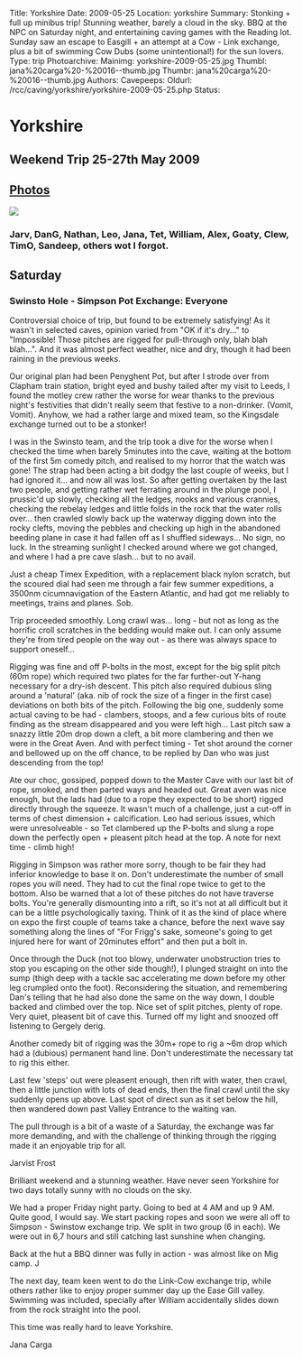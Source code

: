 Title: Yorkshire
Date: 2009-05-25
Location: yorkshire
Summary: Stonking + full up minibus trip! Stunning weather, barely a cloud in the sky. BBQ at the NPC on Saturday night, and entertaining caving games with the Reading lot. Sunday saw an escape to Easgill + an attempt at a Cow - Link exchange, plus a bit of swimming Cow Dubs (some unintentional!) for the sun lovers.
Type: trip
Photoarchive:
Mainimg: yorkshire-2009-05-25.jpg
Thumbl: jana%20carga%20-%20016--thumb.jpg
Thumbr: jana%20carga%20-%20016--thumb.jpg
Authors: 
Cavepeeps:
Oldurl: /rcc/caving/yorkshire/yorkshire-2009-05-25.php
Status:

#  Yorkshire 

##  Weekend Trip 25-27th May 2009 

##  [ Photos ](/caving/photo_archive/trips/2009-05-25%20-%20yorkshire/)

[ ![](yorkshire-2009-05-25.jpg) ](/caving/photo_archive/trips/2009-05-25%20-%20yorkshire/)

###  Jarv, DanG, Nathan, Leo, Jana, Tet, William, Alex, Goaty, Clew, TimO, Sandeep, others wot I forgot. 

##  Saturday 

###  Swinsto Hole - Simpson Pot Exchange: Everyone 

Controversial choice of trip, but found to be extremely satisfying! As it wasn't in selected caves, opinion varied from "OK if it's dry..." to "Impossible! Those pitches are rigged for pull-through only, blah blah blah...". And it was almost perfect weather, nice and dry, though it had been raining in the previous weeks. 

Our original plan had been Penyghent Pot, but after I strode over from Clapham train station, bright eyed and bushy tailed after my visit to Leeds, I found the motley crew rather the worse for wear thanks to the previous night's festivities that didn't really seem that festive to a non-drinker. (Vomit, Vomit). Anyhow, we had a rather large and mixed team, so the Kingsdale exchange turned out to be a stonker! 

I was in the Swinsto team, and the trip took a dive for the worse when I checked the time when barely 5minutes into the cave, waiting at the bottom of the first 5m comedy pitch, and realised to my horror that the watch was gone! The strap had been acting a bit dodgy the last couple of weeks, but I had ignored it... and now all was lost. So after getting overtaken by the last two people, and getting rather wet ferrating around in the plunge pool, I prussic'd up slowly, checking all the ledges, nooks and various crannies, checking the rebelay ledges and little folds in the rock that the water rolls over... then crawled slowly back up the waterway digging down into the rocky clefts, moving the pebbles and checking up high in the abandoned beeding plane in case it had fallen off as I shuffled sideways... No sign, no luck. In the streaming sunlight I checked around where we got changed, and where I had a pre cave slash... but to no avail. 

Just a cheap Timex Expedition, with a replacement black nylon scratch, but the scoured dial had seen me through a fair few summer expeditions, a 3500nm cicumnavigation of the Eastern Atlantic, and had got me reliably to meetings, trains and planes. Sob. 

Trip proceeded smoothly. Long crawl was... long - but not as long as the horrific croll scratches in the bedding would make out. I can only assume they're from tired people on the way out - as there was always space to support oneself... 

Rigging was fine and off P-bolts in the most, except for the big split pitch (60m rope) which required two plates for the far further-out Y-hang necessary for a dry-ish descent. This pitch also required dubious sling around a 'natural' (aka. nib of rock the size of a finger in the first case) deviations on both bits of the pitch. Following the big one, suddenly some actual caving to be had - clambers, stoops, and a few curious bits of route finding as the stream disappeared and you were left high... Last pitch saw a snazzy little 20m drop down a cleft, a bit more clambering and then we were in the Great Aven. And with perfect timing - Tet shot around the corner and bellowed up on the off chance, to be replied by Dan who was just descending from the top! 

Ate our choc, gossiped, popped down to the Master Cave with our last bit of rope, smoked, and then parted ways and headed out. Great aven was nice enough, but the lads had (due to a rope they expected to be short) rigged directly through the squeeze. It wasn't much of a challenge, just a cut-off in terms of chest dimension + calcification. Leo had serious issues, which were unresolveable - so Tet clambered up the P-bolts and slung a rope down the perfectly open + pleasent pitch head at the top. A note for next time - climb high! 

Rigging in Simpson was rather more sorry, though to be fair they had inferior knowledge to base it on. Don't underestimate the number of small ropes you will need. They had to cut the final rope twice to get to the bottom. Also be warned that a lot of these pitches do not have traverse bolts. You're generally dismounting into a rift, so it's not at all difficult but it can be a little psychologically taxing. Think of it as the kind of place where on expo the first couple of teams take a chance, before the next wave say something along the lines of "For Frigg's sake, someone's going to get injured here for want of 20minutes effort" and then put a bolt in. 

Once through the Duck (not too blowy, underwater unobstruction tries to stop you escaping on the other side though!), I plunged straight on into the sump (thigh deep with a tackle sac accelerating me down before my other leg crumpled onto the foot). Reconsidering the situation, and remembering Dan's telling that he had also done the same on the way down, I double backed and climbed over the top. Nice set of split pitches, plenty of rope. Very quiet, pleasent bit of cave this. Turned off my light and snoozed off listening to Gergely derig. 

Another comedy bit of rigging was the 30m+ rope to rig a ~6m drop which had a (dubious) permanent hand line. Don't underestimate the necessary tat to rig this either. 

Last few 'steps' out were pleasent enough, then rift with water, then crawl, then a little junction with lots of dead ends, then the final crawl until the sky suddenly opens up above. Last spot of direct sun as it set below the hill, then wandered down past Valley Entrance to the waiting van. 

The pull through is a bit of a waste of a Saturday, the exchange was far more demanding, and with the challenge of thinking through the rigging made it an enjoyable trip for all. 

Jarvist Frost 

Brilliant weekend and a stunning weather. Have never seen Yorkshire for two days totally sunny with no clouds on the sky. 

We had a proper Friday night party. Going to bed at 4 AM and up 9 AM. Quite good, I would say. We start packing ropes and soon we were all off to Simpson - Swinstow exchange trip. We split in two group (6 in each). We were out in 6,7 hours and still catching last sunshine when changing. 

Back at the hut a BBQ dinner was fully in action - was almost like on Mig camp. J 

The next day, team keen went to do the Link-Cow exchange trip, while others rather like to enjoy proper summer day up the Ease Gill valley. Swimming was included, specially after William accidentally slides down from the rock straight into the pool. 

This time was really hard to leave Yorkshire. 

Jana Carga 
